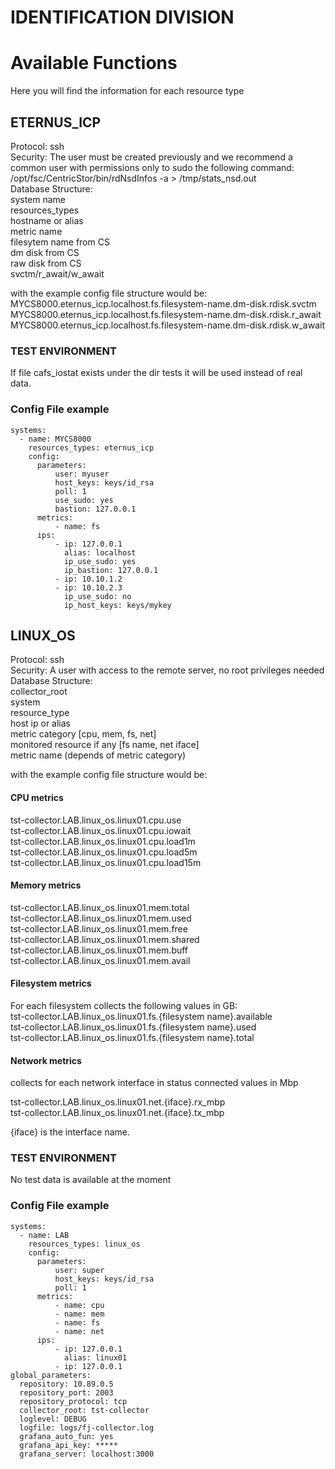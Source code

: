 

#                       IDENTIFICATION DIVISION



# Available Functions

Here you will find the information for each resource type

## ETERNUS_ICP

Protocol: ssh<br>
Security: The user must be created previously and we recommend a common user with permissions only to sudo the following command: /opt/fsc/CentricStor/bin/rdNsdInfos -a > /tmp/stats_nsd.out<br>
Database Structure:<br>
  system name<br>
  resources_types<br>
  hostname or alias<br>
  metric name<br>
  filesytem name from CS<br>
  dm disk from CS<br>
  raw disk from CS<br>
  svctm/r_await/w_await<br>

with the example config file structure would be:
MYCS8000.eternus_icp.localhost.fs.filesystem-name.dm-disk.rdisk.svctm
MYCS8000.eternus_icp.localhost.fs.filesystem-name.dm-disk.rdisk.r_await
MYCS8000.eternus_icp.localhost.fs.filesystem-name.dm-disk.rdisk.w_await

### TEST ENVIRONMENT

If file cafs_iostat exists under the dir tests it will be used instead of real data.

### Config File example

````
systems:
  - name: MYCS8000
    resources_types: eternus_icp
    config:
      parameters:
          user: myuser
          host_keys: keys/id_rsa
          poll: 1
          use_sudo: yes
          bastion: 127.0.0.1
      metrics:
          - name: fs
      ips:
          - ip: 127.0.0.1
            alias: localhost
            ip_use_sudo: yes
            ip_bastion: 127.0.0.1
          - ip: 10.10.1.2
          - ip: 10.10.2.3
            ip_use_sudo: no
            ip_host_keys: keys/mykey
````

## LINUX_OS

Protocol: ssh<br>
Security: A user with access to the remote server, no root privileges needed<br>
Database Structure:<br>
collector_root<br>
system<br>
resource_type<br>
host ip or alias<br>
metric category [cpu, mem, fs, net] <br>
monitored resource if any [fs name, net iface] <br>
metric name (depends of metric category)<br>


with the example config file structure would be:<br>
#### CPU metrics
tst-collector.LAB.linux_os.linux01.cpu.use<br>
tst-collector.LAB.linux_os.linux01.cpu.iowait<br>
tst-collector.LAB.linux_os.linux01.cpu.load1m<br>
tst-collector.LAB.linux_os.linux01.cpu.load5m<br>
tst-collector.LAB.linux_os.linux01.cpu.load15m<br>
#### Memory metrics
tst-collector.LAB.linux_os.linux01.mem.total<br>
tst-collector.LAB.linux_os.linux01.mem.used<br>
tst-collector.LAB.linux_os.linux01.mem.free<br>
tst-collector.LAB.linux_os.linux01.mem.shared<br>
tst-collector.LAB.linux_os.linux01.mem.buff<br>
tst-collector.LAB.linux_os.linux01.mem.avail<br>
#### Filesystem metrics
For each filesystem collects the following values in GB:<br>
tst-collector.LAB.linux_os.linux01.fs.{filesystem name}.available<br>
tst-collector.LAB.linux_os.linux01.fs.{filesystem name}.used<br>
tst-collector.LAB.linux_os.linux01.fs.{filesystem name}.total<br>

#### Network metrics
collects for each network interface in status connected values in Mbp<br>

tst-collector.LAB.linux_os.linux01.net.{iface}.rx_mbp<br>
tst-collector.LAB.linux_os.linux01.net.{iface}.tx_mbp<br>

{iface} is the interface name.<br>

### TEST ENVIRONMENT

No test data is available at the moment

### Config File example

````
systems:
  - name: LAB
    resources_types: linux_os
    config:
      parameters:
          user: super
          host_keys: keys/id_rsa
          poll: 1
      metrics:
          - name: cpu
          - name: mem
          - name: fs
          - name: net
      ips:
          - ip: 127.0.0.1
            alias: linux01
          - ip: 127.0.0.1
global_parameters:
  repository: 10.89.0.5
  repository_port: 2003
  repository_protocol: tcp
  collector_root: tst-collector
  loglevel: DEBUG
  logfile: logs/fj-collector.log
  grafana_auto_fun: yes
  grafana_api_key: *****
  grafana_server: localhost:3000
````